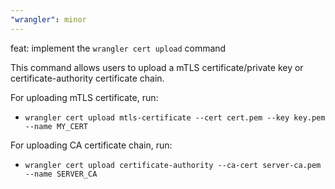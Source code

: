 ```yaml
---
"wrangler": minor
---
```


feat: implement the `wrangler cert upload` command

This command allows users to upload a mTLS certificate/private key or certificate-authority certificate chain.

For uploading mTLS certificate, run:

- `wrangler cert upload mtls-certificate --cert cert.pem --key key.pem --name MY_CERT`

For uploading CA certificate chain, run:
- `wrangler cert upload certificate-authority --ca-cert server-ca.pem --name SERVER_CA`